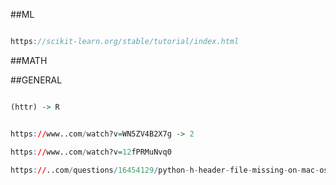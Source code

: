##ML

```javascript

https://scikit-learn.org/stable/tutorial/index.html

```


##MATH



##GENERAL

```R

(httr) -> R

```

```R

https://www..com/watch?v=WN5ZV4B2X7g -> 2

https://www..com/watch?v=12fPRMuNvq0

https://..com/questions/16454129/python-h-header-file-missing-on-mac-os-x-10-6 -> s1

```

